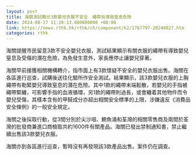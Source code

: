 ```yaml
---
layout: post
title: 海關測試顯示3款嬰兒衣服不安全　繩帶有導致窒息危險
date: 2024-08-27 11:28:13.000000000 +08:00
link: https://news.rthk.hk/rthk/ch/component/k2/1767797-20240827.htm
categories: rthk
---
```


海關提醒市民留意3款不安全嬰兒衣服，測試結果顯示有關衣服的繩帶有導致嬰兒窒息及受傷的潛在危險，為免發生意外，家長應停止讓嬰兒穿著。

海關早前接獲相關機構轉介，指市面上有3款懷疑不安全的嬰兒衣服出售。海關在各區進行巡查，試購後送往化驗所作安全測試。結果顯示，該3款嬰兒衣服的上胸繩帶有勒緊嬰兒導致窒息的潛在危險。其中1款的繩帶末端鬆散，若嬰兒的手指被繩帶緊纏，可影響手指的血液循環，另1款的繩帶則過長，或會纏着其他物件而令嬰兒受傷，其樣本含有的甲醛成分亦超出相關安全標準的上限，涉嫌違反《消費品安全條例》的一般安全規定。

海關之後採取行動，從3間分別於尖沙咀、鰂魚涌和荃灣的相關零售商及兩間於荃灣的批發商兼進口商檢取共約1600件有關產品。海關已發出禁制通知書，禁止繼續出售該3款嬰兒衣服。

海關亦到各區進行巡查，暫時沒有再發現該3款產品出售。案件仍在調查。
